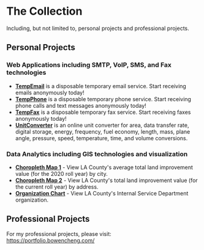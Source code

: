 # The Collection
Including, but not limited to, personal projects and professional projects.

## Personal Projects
### Web Applications including SMTP, VoIP, SMS, and Fax technologies

* [**TempEmail**](https://www.tempemail.dev/) is a disposable temporary email service. Start receiving emails anonymously today!
* [**TempPhone**](https://www.tempphone.dev/) is a disposable temporary phone service. Start receiving phone calls and text messages anonymously today!
* [**TempFax**](https://www.tempfax.dev/) is a disposable temporary fax service. Start receiving faxes anonymously today!
* [**UnitConverter**](https://www.unitconverter.dev/) is an online unit converter for area, data transfer rate, digital storage, energy, frequency, fuel economy, length, mass, plane angle, pressure, speed, temperature, time, and volume conversions.

### Data Analytics including GIS technologies and visualization

* [**Choropleth Map 1**](https://gis1-demo.bowencheng.com/) - View LA County's average total land improvement value (for the 2020 roll year) by city.
* [**Choropleth Map 2**](https://gis2-demo.bowencheng.com/) - View LA County's total land improvement value (for the current roll year) by address.
* [**Organization Chart**](https://viz-demo.bowencheng.com/) - View LA County's Internal Service Department organization.

## Professional Projects

For my professional projects, please visit: https://portfolio.bowencheng.com/
